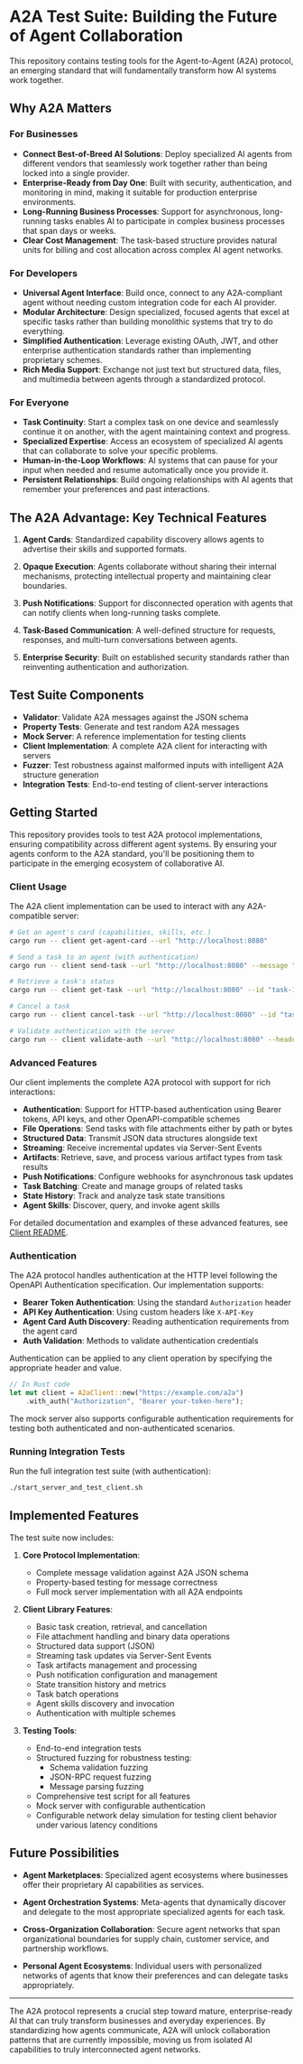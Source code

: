 # A2A Test Suite: Building the Future of Agent Collaboration

This repository contains testing tools for the Agent-to-Agent (A2A) protocol, an emerging standard that will fundamentally transform how AI systems work together.

## Why A2A Matters

### For Businesses

* **Connect Best-of-Breed AI Solutions**: Deploy specialized AI agents from different vendors that seamlessly work together rather than being locked into a single provider.
* **Enterprise-Ready from Day One**: Built with security, authentication, and monitoring in mind, making it suitable for production enterprise environments.
* **Long-Running Business Processes**: Support for asynchronous, long-running tasks enables AI to participate in complex business processes that span days or weeks.
* **Clear Cost Management**: The task-based structure provides natural units for billing and cost allocation across complex AI agent networks.

### For Developers

* **Universal Agent Interface**: Build once, connect to any A2A-compliant agent without needing custom integration code for each AI provider.
* **Modular Architecture**: Design specialized, focused agents that excel at specific tasks rather than building monolithic systems that try to do everything.
* **Simplified Authentication**: Leverage existing OAuth, JWT, and other enterprise authentication standards rather than implementing proprietary schemes.
* **Rich Media Support**: Exchange not just text but structured data, files, and multimedia between agents through a standardized protocol.

### For Everyone

* **Task Continuity**: Start a complex task on one device and seamlessly continue it on another, with the agent maintaining context and progress.
* **Specialized Expertise**: Access an ecosystem of specialized AI agents that can collaborate to solve your specific problems.
* **Human-in-the-Loop Workflows**: AI systems that can pause for your input when needed and resume automatically once you provide it.
* **Persistent Relationships**: Build ongoing relationships with AI agents that remember your preferences and past interactions.

## The A2A Advantage: Key Technical Features

1. **Agent Cards**: Standardized capability discovery allows agents to advertise their skills and supported formats.

2. **Opaque Execution**: Agents collaborate without sharing their internal mechanisms, protecting intellectual property and maintaining clear boundaries.

3. **Push Notifications**: Support for disconnected operation with agents that can notify clients when long-running tasks complete.

4. **Task-Based Communication**: A well-defined structure for requests, responses, and multi-turn conversations between agents.

5. **Enterprise Security**: Built on established security standards rather than reinventing authentication and authorization.

## Test Suite Components

- **Validator**: Validate A2A messages against the JSON schema
- **Property Tests**: Generate and test random A2A messages
- **Mock Server**: A reference implementation for testing clients
- **Client Implementation**: A complete A2A client for interacting with servers
- **Fuzzer**: Test robustness against malformed inputs with intelligent A2A structure generation
- **Integration Tests**: End-to-end testing of client-server interactions

## Getting Started

This repository provides tools to test A2A protocol implementations, ensuring compatibility across different agent systems. By ensuring your agents conform to the A2A standard, you'll be positioning them to participate in the emerging ecosystem of collaborative AI.

### Client Usage

The A2A client implementation can be used to interact with any A2A-compatible server:

```bash
# Get an agent's card (capabilities, skills, etc.)
cargo run -- client get-agent-card --url "http://localhost:8080"

# Send a task to an agent (with authentication)
cargo run -- client send-task --url "http://localhost:8080" --message "Hello, agent!" --header "Authorization" --value "Bearer your-token"

# Retrieve a task's status
cargo run -- client get-task --url "http://localhost:8080" --id "task-123" --header "Authorization" --value "Bearer your-token"

# Cancel a task
cargo run -- client cancel-task --url "http://localhost:8080" --id "task-123" --header "Authorization" --value "Bearer your-token"

# Validate authentication with the server
cargo run -- client validate-auth --url "http://localhost:8080" --header "Authorization" --value "Bearer your-token"
```

### Advanced Features

Our client implements the complete A2A protocol with support for rich interactions:

* **Authentication**: Support for HTTP-based authentication using Bearer tokens, API keys, and other OpenAPI-compatible schemes
* **File Operations**: Send tasks with file attachments either by path or bytes
* **Structured Data**: Transmit JSON data structures alongside text
* **Streaming**: Receive incremental updates via Server-Sent Events
* **Artifacts**: Retrieve, save, and process various artifact types from task results
* **Push Notifications**: Configure webhooks for asynchronous task updates
* **Task Batching**: Create and manage groups of related tasks
* **State History**: Track and analyze task state transitions
* **Agent Skills**: Discover, query, and invoke agent skills

For detailed documentation and examples of these advanced features, see [Client README](src/client/README.md).

### Authentication

The A2A protocol handles authentication at the HTTP level following the OpenAPI Authentication specification. Our implementation supports:

* **Bearer Token Authentication**: Using the standard `Authorization` header
* **API Key Authentication**: Using custom headers like `X-API-Key`
* **Agent Card Auth Discovery**: Reading authentication requirements from the agent card
* **Auth Validation**: Methods to validate authentication credentials

Authentication can be applied to any client operation by specifying the appropriate header and value.

```rust
// In Rust code
let mut client = A2aClient::new("https://example.com/a2a")
    .with_auth("Authorization", "Bearer your-token-here");
```

The mock server also supports configurable authentication requirements for testing both authenticated and non-authenticated scenarios.

### Running Integration Tests

Run the full integration test suite (with authentication):

```bash
./start_server_and_test_client.sh
```

## Implemented Features

The test suite now includes:

1. **Core Protocol Implementation**:
   - Complete message validation against A2A JSON schema
   - Property-based testing for message correctness
   - Full mock server implementation with all A2A endpoints

2. **Client Library Features**:
   - Basic task creation, retrieval, and cancellation
   - File attachment handling and binary data operations
   - Structured data support (JSON)
   - Streaming task updates via Server-Sent Events
   - Task artifacts management and processing
   - Push notification configuration and management
   - State transition history and metrics
   - Task batch operations
   - Agent skills discovery and invocation
   - Authentication with multiple schemes

3. **Testing Tools**:
   - End-to-end integration tests
   - Structured fuzzing for robustness testing:
     - Schema validation fuzzing
     - JSON-RPC request fuzzing
     - Message parsing fuzzing
   - Comprehensive test script for all features
   - Mock server with configurable authentication
   - Configurable network delay simulation for testing client behavior under various latency conditions

## Future Possibilities

* **Agent Marketplaces**: Specialized agent ecosystems where businesses offer their proprietary AI capabilities as services.

* **Agent Orchestration Systems**: Meta-agents that dynamically discover and delegate to the most appropriate specialized agents for each task.

* **Cross-Organization Collaboration**: Secure agent networks that span organizational boundaries for supply chain, customer service, and partnership workflows.

* **Personal Agent Ecosystems**: Individual users with personalized networks of agents that know their preferences and can delegate tasks appropriately.

---

The A2A protocol represents a crucial step toward mature, enterprise-ready AI that can truly transform businesses and everyday experiences. By standardizing how agents communicate, A2A will unlock collaboration patterns that are currently impossible, moving us from isolated AI capabilities to truly interconnected agent networks.